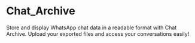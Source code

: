 # Chat_Archive
 Store and display WhatsApp chat data in a readable format with Chat Archive. Upload your exported files and access your conversations easily!
